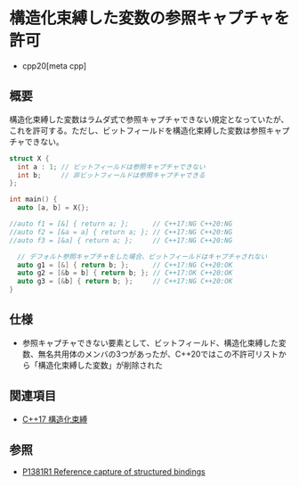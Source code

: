 # 構造化束縛した変数の参照キャプチャを許可
* cpp20[meta cpp]

## 概要
構造化束縛した変数はラムダ式で参照キャプチャできない規定となっていたが、これを許可する。ただし、ビットフィールドを構造化束縛した変数は参照キャプチャできない。

```cpp
struct X {
  int a : 1; // ビットフィールドは参照キャプチャできない
  int b;     // 非ビットフィールドは参照キャプチャできる
};

int main() {
  auto [a, b] = X{};

//auto f1 = [&] { return a; };      // C++17:NG C++20:NG
//auto f2 = [&a = a] { return a; }; // C++17:NG C++20:NG
//auto f3 = [&a] { return a; };     // C++17:NG C++20:NG

  // デフォルト参照キャプチャをした場合、ビットフィールドはキャプチャされない
  auto g1 = [&] { return b; };      // C++17:NG C++20:OK
  auto g2 = [&b = b] { return b; }; // C++17:OK C++20:OK
  auto g3 = [&b] { return b; };     // C++17:NG C++20:OK
}
```


## 仕様
- 参照キャプチャできない要素として、ビットフィールド、構造化束縛した変数、無名共用体のメンバの3つがあったが、C++20ではこの不許可リストから「構造化束縛した変数」が削除された


## 関連項目
- [C++17 構造化束縛](/lang/cpp17/structured_bindings.md)


## 参照
- [P1381R1 Reference capture of structured bindings](http://www.open-std.org/jtc1/sc22/wg21/docs/papers/2019/p1381r1.html)
